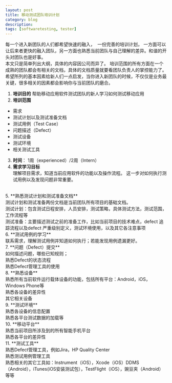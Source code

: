 ```yaml
---
layout: post
title: 移动测试团队培训计划
category: blog
description: 
tags: [softwaretesting, tester]
---
```

每一个进入新团队的人们都希望快速的融入， &nbsp;一份完善的培训计划， 一方面可以让后来者更快的融入团队，另一方面也熟悉当前团队与自己理解的差异。和谐的开头对团队也是好事。<br />
本文只是简单列出大纲，具体的内容因公司而异了。 培训范围的所有方面在一个成熟的团队都会有相关的文档，具体的文档质量就要看团队负责人的掌控能力了。希望所列的基本因素给新人们一点启发，当你进入新团队的时候，不仅仅是业务最关键，很多相关的因素都会影响你与当前团队的磨合。
<br />
1. **培训目的**
帮助移动应用软件测试团队的新人学习如何测试移动应用<br />
2. **培训范围**<br />
* 需求<br />
* 测试计划以及测试准备文档<br />
* 测试用例（Test Case）<br />
* 问题描述（Defect）<br />
* 测试设备<br />
* 测试环境<br />
* 相关测试工具<br />
3. **时间**： 1周（experienced）/2周（Intern）<br />
4. **需求学习目标**<br />
理解项目需求，知道当前应用软件的功能以及操作流程。 这一步对如何执行测试用例以及发现问题非常重要。
<br />
5. **熟悉测试计划和测试准备文档**<br />
测试计划和测试准备两份文档是当前团队所有项目的基础文档。<br />
测试计划：包含测试日程安排，人员安排，测试策略，具体测试方法，测试范围，工作流程等<br />
测试准备：主要描述测试之前的准备工作，比如当前项目的技术难点，defect 追踪流程以及defect 严重级别定义，测试环境使用，以及其它各注意事项<br />
6. **测试用例的学习**<br />
联系需求，理解测试用例并知道如何执行；若能发现用例遗漏更好。<br />
7. **问题（Defect）提交**<br />
如何描述问题，哪些已知规则；<br />
熟悉Defect的状态流程<br />
熟悉Defect管理工具的使用<br />
8. **熟悉设备**<br />
熟悉所有当前软件运行载体设备的功能，包括所有平台：Android，iOS，Windows Phone等<br />
熟悉各设备的差异性<br />
其它相关设备<br />
9. **测试环境**<br />
熟悉各设备的信息配置<br />
熟悉各平台测试数据的加载等<br />
10. **移动平台**<br />
熟悉当前项目所涉及到的所有智能手机平台<br />
熟悉各平台的差异性<br />
11. **测试工具**<br />
熟悉Defect管理工具，例如Jira，HP Quality Center<br />
熟悉测试用例管理工具<br />
熟悉相关的其它工具如：Instrument（iOS），Xcode（iOS）DDMS（Android），iTunes(iOS安装测试包），TestFlight（iOS），豌豆夹（Android）等等